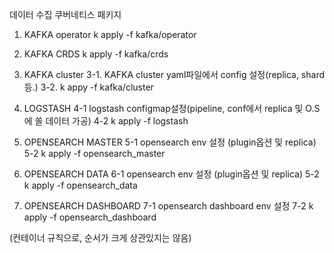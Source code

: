 데이터 수집 쿠버네티스 패키지

1. KAFKA operator
k apply -f kafka/operator

2. KAFKA CRDS
k apply -f kafka/crds

3. KAFKA cluster
3-1. KAFKA cluster yaml파일에서 config 설정(replica, shard 등.)
3-2. k appy -f kafka/cluster

4. LOGSTASH
4-1 logstash configmap설정(pipeline, conf에서 replica 및 O.S에 쏠 데이터 가공)
4-2 k apply -f logstash

5. OPENSEARCH MASTER
5-1 opensearch env 설정 (plugin옵션 및 replica)
5-2 k apply -f opensearch_master

6. OPENSEARCH DATA
6-1 opensearch env 설정 (plugin옵션 및 replica)
5-2 k apply -f opensearch_data

7. OPENSEARCH DASHBOARD
7-1 opensearch dashboard env 설정
7-2 k apply -f opensearch_dashboard


(컨테이너 규칙으로, 순서가 크게 상관있지는 않음)
